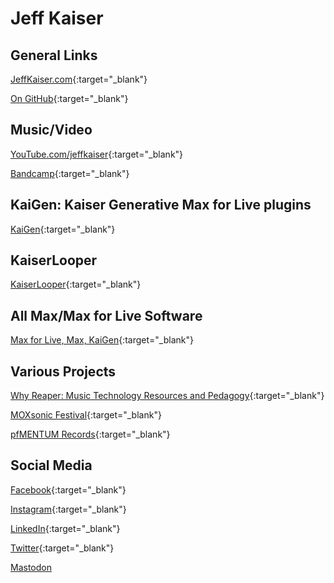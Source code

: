 # Jeff Kaiser

## General Links

[JeffKaiser.com](https://jeffkaiser.com/){:target="_blank"}

[On GitHub](https://github.com/jeffkaiser){:target="_blank"}

## Music/Video

[YouTube.com/jeffkaiser](https://www.youtube.com/jeffkaiser?sub_confirmation=1){:target="_blank"}

[Bandcamp](https://music.jeffkaiser.com/){:target="_blank"}

## KaiGen: Kaiser Generative Max for Live plugins

[KaiGen](https://jeffkaiser.com/product/kaigen-interactive-and-generative-software-by-jeff-kaiser-max-for-live-plugins-and-max-projects/){:target="_blank"}

## KaiserLooper

[KaiserLooper](https://jeffkaiser.com/product/kaiserlooper-live-looping-software-for-max/){:target="_blank"}

## All Max/Max for Live Software

[Max for Live, Max, KaiGen](https://jeffkaiser.com/max/){:target="_blank"}

## Various Projects

[Why Reaper: Music Technology Resources and Pedagogy](https://whyreaper.com/){:target="_blank"}

[MOXsonic Festival](https://moxsonic.org/){:target="_blank"}

[pfMENTUM Records](https://jeffkaiser.com/pfmentum/){:target="_blank"}

## Social Media

[Facebook](https://www.facebook.com/pfmentum){:target="_blank"}

[Instagram](https://www.instagram.com/jeffkaiser/){:target="_blank"}

[LinkedIn](https://www.linkedin.com/in/jkais/){:target="_blank"}

[Twitter](https://twitter.com/jkais){:target="_blank"}

<a rel="me" href="https://musician.social/@jeffkaiser" target="_blank">Mastodon</a>
